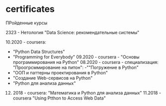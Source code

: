 # certificates
ПРойденные курсы

 
2323 - Нетология "Data Science:  рекомендательные системы"

10.2020 - coursera:
  - "Python Data Structures"
  - "Programming for Everybody"
09.2020 - coursera - "Основы программирования на Python"
08.2020 - coursera - специализация: "Проогрсммирование на питон":
  -""Погружение в Python"
  - "ООП и паттерны проектирования в Python"
  - "Создание Web-сервисов на Python"
  - "Python для анализа данных"
 12. 2018 - coursera: "Математика и Python для анализа данных"
11.2018 - coursera "Using Ptthon to Access Web Data"
